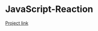 # JavaScript-Reaction

[Project link](http://htmlpreview.github.io/?https://github.com/FrankGmz/JavaScript-Reaction/blob/master/index.html)
